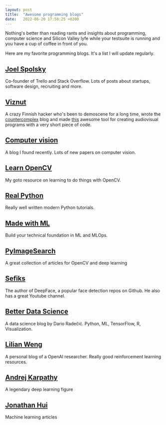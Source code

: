 ```yaml
---
layout: post
title:  "Awesome programming blogs"
date:   2022-06-20 17:50:25 +0200
---
```


Nothing's better than reading rants and insights about programming, computer science and Silicon Valley lyfe while your testsuite is running and you have a cup of coffee in front of you.

Here are my favorite programming blogs. It's a list I will update regularly.

## [Joel Spolsky](https://www.joelonsoftware.com/)

Co-founder of Trello and Stack Overflow. Lots of posts about startups, software design, recruiting and more.

## [Viznut](http://viznut.fi/en/)

A crazy Finnish hacker who's been to demoscene for a long time, wrote the [countercomplex](http://countercomplex.blogspot.com/) blog and made [this](https://www.youtube.com/watch?v=tCRPUv8V22o) awesome tool for creating audiovisual programs with a very short piece of code.

## [Computer vision](https://computervisionblog.wordpress.com/)

A blog I found recently. Lots of new papers on computer vision.

## [Learn OpenCV](https://learnopencv.com/)

My goto resource on learning to do things with OpenCV.

## [Real Python](https://realpython.com)

Really well written modern Python tutorials.

## [Made with ML](https://madewithml.com/)

Build your technical foundation in ML and MLOps.

## [PyImageSearch](https://pyimagesearch.com/)

A great collection of articles for OpenCV and deep learning

## [Sefiks](https://sefiks.com/)

The author of DeepFace, a popular face detection repos on Github. He also has a great Youtube channel.

## [Better Data Science](https://betterdatascience.com/)

A data science blog by Dario Radečić. Python, ML, TensorFlow, R, Visualization.

## [Lilian Weng](https://lilianweng.github.io/)

A personal blog of a OpenAI researcher. Really good reinforcement learning resources.

## [Andrej Karpathy](https://karpathy.github.io/)

A legendary deep learning figure

## [Jonathan Hui](https://jhui.github.io/)

Machine learning articles